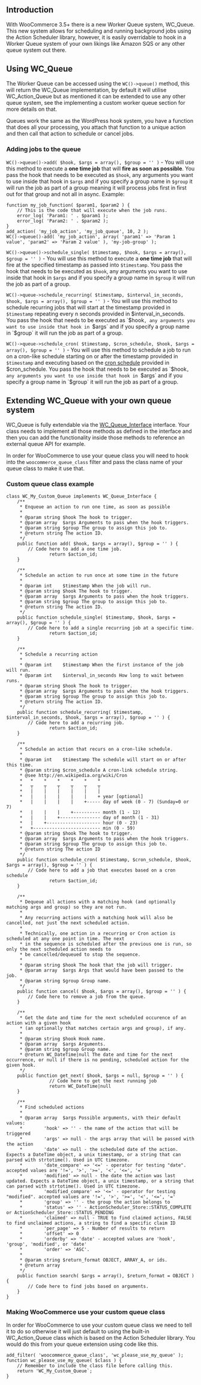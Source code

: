 ## Introduction
With WooCommerce 3.5+ there is a new Worker Queue system, WC_Queue. This new system allows for scheduling and running background jobs using the Action Scheduler library, however, it is easily overridable to hook in a Worker Queue system of your own likings like Amazon SQS or any other queue system out there.

## Using WC_Queue
The Worker Queue can be accessed using the `WC()->queue()` method, this will return the WC_Queue implementation, by default it will utilise WC_Action_Queue but as mentioned it can be extended to use any other queue system, see the implementing a custom worker queue section for more details on that.

Queues work the same as the WordPress hook system, you have a function that does all your processing, you attach that function to a unique action and then call that action to schedule or cancel jobs.

### Adding jobs to the queue
`WC()->queue()->add( $hook, $args = array(), $group = '' )` - You will use this method to execute a **one time job** that will **fire as soon as possible**. You pass the hook that needs to be executed as `$hook`, any arguments you want to use inside that hook in `$args` and if you specify a group name in `$group` it will run the job as part of a group meaning it will process jobs first in first out for that group and not all in async.
Example:
```
function my_job_function( $param1, $param2 ) {
    // This is the code that will execute when the job runs.
    error_log( 'Param1: ' . $param1 );
    error_log( 'Param2: ' . $param2 );
}
add_action( 'my_job_action', 'my_job_queue', 10, 2 );
WC()->queue()-add( 'my_job_action', array( 'param1' => 'Param 1 value', 'param2' => 'Param 2 value' ), 'my-job-group' );
```

`WC()->queue()->schedule_single( $timestamp, $hook, $args = array(), $group = '' )` - You will use this method to execute a **one time job** that will fire at the specified timestamp as passed into `$timestamp`. You pass the hook that needs to be executed as `$hook`, any arguments you want to use inside that hook in `$args` and if you specify a group name in `$group` it will run the job as part of a group.

`WC()->queue->schedule_recurring( $timestamp, $interval_in_seconds, $hook, $args = array(), $group = '' )` - You will use this method to schedule recurring jobs that will start at the timestamp provided in `$timestamp` repeating every n seconds provided in $interval_in_seconds. You pass the hook that needs to be executed as `$hook`, any arguments you want to use inside that hook in `$args` and if you specify a group name in `$group` it will run the job as part of a group.

`WC()->queue->schedule_cron( $timestamp, $cron_schedule, $hook, $args = array(), $group = '' )` - You will use this method to schedule a job to run on a cron-like schedule starting on or after the timestamp provided in `$timestamp` and executing based on the [cron schedule](https://en.wikipedia.org/wiki/Cron) provided in $cron_schedule. You pass the hook that needs to be executed as `$hook`, any arguments you want to use inside that hook in `$args` and if you specify a group name in `$group` it will run the job as part of a group.

## Extending WC_Queue with your own queue system
WC_Queue is fully extendable via the [WC_Queue_Interface](https://github.com/woocommerce/woocommerce/blob/master/includes/interfaces/class-wc-queue-interface.php) interface. Your class needs to implement all those methods as defined in the interface and then you can add the functionality inside those methods to reference an external queue API for example.

In order for WooCommerce to use your queue class you will need to hook into the `woocommerce_queue_class` filter and pass the class name of your queue class to make it use that.

### Custom queue class example
```
class WC_My_Custom_Queue implements WC_Queue_Interface {
	/**
	 * Enqueue an action to run one time, as soon as possible
	 *
	 * @param string $hook The hook to trigger.
	 * @param array  $args Arguments to pass when the hook triggers.
	 * @param string $group The group to assign this job to.
	 * @return string The action ID.
	 */
	public function add( $hook, $args = array(), $group = '' ) {
		// Code here to add a one time job.
                return $action_id;
	}

	/**
	 * Schedule an action to run once at some time in the future
	 *
	 * @param int    $timestamp When the job will run.
	 * @param string $hook The hook to trigger.
	 * @param array  $args Arguments to pass when the hook triggers.
	 * @param string $group The group to assign this job to.
	 * @return string The action ID.
	 */
	public function schedule_single( $timestamp, $hook, $args = array(), $group = '' ) {
		// Code here to add a single recurring job at a specific time.
                return $action_id;
	}

	/**
	 * Schedule a recurring action
	 *
	 * @param int    $timestamp When the first instance of the job will run.
	 * @param int    $interval_in_seconds How long to wait between runs.
	 * @param string $hook The hook to trigger.
	 * @param array  $args Arguments to pass when the hook triggers.
	 * @param string $group The group to assign this job to.
	 * @return string The action ID.
	 */
	public function schedule_recurring( $timestamp, $interval_in_seconds, $hook, $args = array(), $group = '' ) {
		// Code here to add a recurring job.
                return $action_id;
	}

	/**
	 * Schedule an action that recurs on a cron-like schedule.
	 *
	 * @param int    $timestamp The schedule will start on or after this time.
	 * @param string $cron_schedule A cron-link schedule string.
	 * @see http://en.wikipedia.org/wiki/Cron
	 *   *    *    *    *    *    *
	 *   ┬    ┬    ┬    ┬    ┬    ┬
	 *   |    |    |    |    |    |
	 *   |    |    |    |    |    + year [optional]
	 *   |    |    |    |    +----- day of week (0 - 7) (Sunday=0 or 7)
	 *   |    |    |    +---------- month (1 - 12)
	 *   |    |    +--------------- day of month (1 - 31)
	 *   |    +-------------------- hour (0 - 23)
	 *   +------------------------- min (0 - 59)
	 * @param string $hook The hook to trigger.
	 * @param array  $args Arguments to pass when the hook triggers.
	 * @param string $group The group to assign this job to.
	 * @return string The action ID
	 */
	public function schedule_cron( $timestamp, $cron_schedule, $hook, $args = array(), $group = '' ) {
		// Code here to add a job that executes based on a cron schedule
                return $action_id;
	}

	/**
	 * Dequeue all actions with a matching hook (and optionally matching args and group) so they are not run.
	 *
	 * Any recurring actions with a matching hook will also be cancelled, not just the next scheduled action.
	 *
	 * Technically, one action in a recurring or Cron action is scheduled at any one point in time. The next
	 * in the sequence is scheduled after the previous one is run, so only the next scheduled action needs to
	 * be cancelled/dequeued to stop the sequence.
	 *
	 * @param string $hook The hook that the job will trigger.
	 * @param array  $args Args that would have been passed to the job.
	 * @param string $group Group name.
	 */
	public function cancel( $hook, $args = array(), $group = '' ) {
		// Code here to remove a job from the queue.
	}

	/**
	 * Get the date and time for the next scheduled occurence of an action with a given hook
	 * (an optionally that matches certain args and group), if any.
	 *
	 * @param string $hook Hook name.
	 * @param array  $args Arguments.
	 * @param string $group Group name.
	 * @return WC_DateTime|null The date and time for the next occurrence, or null if there is no pending, scheduled action for the given hook.
	 */
	public function get_next( $hook, $args = null, $group = '' ) {
                // Code here to get the next running job
                return WC_DateTime|null
	}

	/**
	 * Find scheduled actions
	 *
	 * @param array  $args Possible arguments, with their default values:
	 *        'hook' => '' - the name of the action that will be triggered
	 *        'args' => null - the args array that will be passed with the action
	 *        'date' => null - the scheduled date of the action. Expects a DateTime object, a unix timestamp, or a string that can parsed with strtotime(). Used in UTC timezone.
	 *        'date_compare' => '<=' - operator for testing "date". accepted values are '!=', '>', '>=', '<', '<=', '='
	 *        'modified' => null - the date the action was last updated. Expects a DateTime object, a unix timestamp, or a string that can parsed with strtotime(). Used in UTC timezone.
	 *        'modified_compare' => '<=' - operator for testing "modified". accepted values are '!=', '>', '>=', '<', '<=', '='
	 *        'group' => '' - the group the action belongs to
	 *        'status' => '' - ActionScheduler_Store::STATUS_COMPLETE or ActionScheduler_Store::STATUS_PENDING
	 *        'claimed' => null - TRUE to find claimed actions, FALSE to find unclaimed actions, a string to find a specific claim ID
	 *        'per_page' => 5 - Number of results to return
	 *        'offset' => 0
	 *        'orderby' => 'date' - accepted values are 'hook', 'group', 'modified', or 'date'
	 *        'order' => 'ASC'.
	 *
	 * @param string $return_format OBJECT, ARRAY_A, or ids.
	 * @return array
	 */
	public function search( $args = array(), $return_format = OBJECT ) {
		// Code here to find jobs based on arguments.
	}
}
```

### Making WooCommerce use your custom queue class
In order for WooCommerce to use your custom queue class we need to tell it to do so otherwise it will just default to using the built-in WC_Action_Queue class which is based on the Action Scheduler library. You would do this from your queue extension using code like this.

```
add_filter( 'woocommerce_queue_class', 'wc_please_use_my_queue' );
function wc_please_use_my_queue( $class ) {
    // Remember to include the class file before calling this.
    return 'WC_My_Custom_Queue`;
}
```